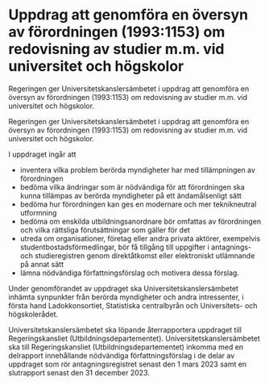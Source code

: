 # Uppdrag att genomföra en översyn av förordningen (1993:1153) om redovisning av studier m.m. vid universitet och högskolor

Regeringen ger Universitetskanslersämbetet i uppdrag att genomföra en översyn av förordningen (1993:1153) om redovisning av studier m.m. vid universitet och högskolor.

Regeringen ger Universitetskanslersämbetet i uppdrag att genomföra en översyn av förordningen (1993:1153) om redovisning av studier m.m. vid universitet och högskolor.

I uppdraget ingår att

* inventera vilka problem berörda myndigheter har med tillämpningen av förordningen
* bedöma vilka ändringar som är nödvändiga för att förordningen ska kunna tillämpas av berörda myndigheter på ett ändamålsenligt sätt
* bedöma hur förordningen kan ges en modernare och mer teknikneutral utformning
* bedöma om enskilda utbildningsanordnare bör omfattas av förordningen och vilka rättsliga förutsättningar som gäller för det
* utreda om organisationer, företag eller andra privata aktörer, exempelvis studentbostadsförmedlingar, bör få tillgång till uppgifter i antagnings- och studieregistren genom direktåtkomst eller elektroniskt utlämnande på annat sätt
* lämna nödvändiga författningsförslag och motivera dessa förslag.

Under genomförandet av uppdraget ska Universitetskanslersämbetet inhämta synpunkter från berörda myndigheter och andra intressenter, i första hand Ladokkonsortiet, Statistiska centralbyrån och Universitets- och högskolerådet.

Universitetskanslersämbetet ska löpande återrapportera uppdraget till Regeringskansliet (Utbildningsdepartementet). Universitetskanslersämbetet ska till Regeringskansliet (Utbildningsdepartementet) inkomma med en delrapport innehållande nödvändiga författningsförslag i de delar av uppdraget som rör antagningsregistret senast den 1 mars 2023 samt en slutrapport senast den 31 december 2023.
